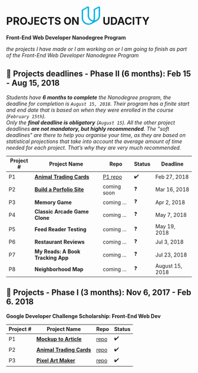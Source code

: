 
# PROJECTS ON <img src="https://github.com/jtrfs/my-Portfolio-On-Udacity/blob/master/udacity_U_logo.svg" width="50" height="50" /> UDACITY
__Front-End Web Developer Nanodegree Program__

*the projects I have made or I am working on or I am going to finish as part of the Front-End Web Developer Nanodegree Program*

## :large_blue_circle: Projects deadlines - Phase II (6 months): Feb 15 - Aug 15, 2018

*Students have **6 months to complete** the Nanodegree program, the deadline for completion is `August 15, 2018`. Their program has a finite start and end date that is based on when they were enrolled in the course (`February 15th`).*\
*Only the **final deadline is obligatory** (`August 15`). All the other project deadlines **are not mandatory, but highly recommended**. The "soft deadlines" are there to help you organise your time, as they are based on statistical projections that take into account the average amount of time needed for each project. That’s why they are very much recommended.*

|Project # | Project Name | Repo | Status | Deadline |
| -------- | ------------ | ---- | -------| -------- |
| P1 | **[Animal Trading Cards](https://jtrfs.github.io/animal-trading-card/)** | [P1 repo](https://github.com/jtrfs/animal-trading-card) | :heavy_check_mark: | Feb 27, 2018 |
| P2 | **[Build a Porfolio Site](https://jtrfs.github.io/Build-a-Portfolio-Site/)** | coming soon| :question: |Mar 16, 2018 |
| P3 | **Memory Game** | coming ... | :question: | Apr 2, 2018 |
| P4 | **Classic Arcade Game Clone** | coming ... | :question: | May 7, 2018 |
| P5 | **Feed Reader Testing** | coming ... | :question: | May 19, 2018 |
| P6 | **Restaurant Reviews** | coming ... | :question: | Jul 3, 2018 |
| P7 | **My Reads: A Book Tracking App** | coming ... | :question: | Jul 23, 2018 |
| P8 | **Neighborhood Map** | coming ... | :question: | August 15, 2018 |

## :large_blue_circle: Projects - Phase I (3 months): Nov 6, 2017 - Feb 6. 2018
__Google Developer Challenge Scholarship: Front-End Web Dev__

|Project # | Project Name | Repo | Status |
| -------- | ------------ | ------ | ---- |
| P1 | **[Mockup to Article](https://jtrfs.github.io/mockup-to-article/)** | [repo](https://github.com/jtrfs/mockup-to-article) | :heavy_check_mark: |
| P2 | **[Animal Trading Cards](https://jtrfs.github.io/animal-trading-card/)** | [repo](https://github.com/jtrfs/animal-trading-card) | :heavy_check_mark: |
| P3 | **[Pixel Art Maker](https://jtrfs.github.io/pixel-art-maker/)** | [repo](https://github.com/jtrfs/pixel-art-maker) | :heavy_check_mark: |

